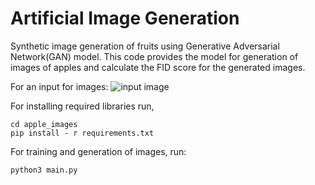 # Artificial Image Generation
Synthetic image generation of fruits using Generative Adversarial Network(GAN) model. This code provides the model for generation of images of apples and calculate the FID score for the generated images.

For an input for images:
![input image](/input_data/input_images/apples/r0_0.png)

For installing required libraries run, 
```
cd apple_images
pip install - r requirements.txt
```
For training and generation of images, run:
```
python3 main.py
```
